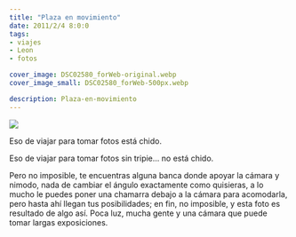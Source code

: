 ```yaml
---
title: "Plaza en movimiento"
date: 2011/2/4 8:0:0
tags: 
- viajes
- Leon
- fotos

cover_image: DSC02580_forWeb-original.webp
cover_image_small: DSC02580_forWeb-500px.webp

description: Plaza-en-movimiento
---
```



[![](DSC02580_forWeb)](DSC02580_forWeb-original.webp)

Eso de viajar para tomar fotos está chido.  

Eso de viajar para tomar fotos sin tripie... no está chido.

Pero no imposible, te encuentras alguna banca donde apoyar la cámara y nimodo, nada de cambiar el ángulo exactamente como quisieras, a lo mucho le puedes poner una chamarra debajo a la cámara para acomodarla, pero hasta ahí llegan tus posibilidades; en fin, no imposible, y esta foto es resultado de algo así. Poca luz, mucha gente y una cámara que puede tomar largas exposiciones.

